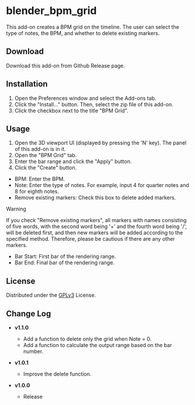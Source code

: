 # blender_bpm_grid
This add-on creates a BPM grid on the timeline. The user can select the type of notes, the BPM, and whether to delete existing markers.

## Download
Download this add-on from Github Release page.

## Installation
1. Open the Preferences window and select the Add-ons tab.
2. Click the "Install..." button. Then, select the zip file of this add-on.
3. Click the checkbox next to the title "BPM Grid".

## Usage
1. Open the 3D viewport UI (displayed by pressing the 'N' key). The panel of this add-on is in it.
2. Open the "BPM Grid" tab.
3. Enter the bar range and click the "Apply" button.
4. Click the "Create" button.

- BPM: Enter the BPM.
- Note: Enter the type of notes. For example, input 4 for quarter notes and 8 for eighth notes.
- Remove existing markers: Check this box to delete added markers.

> [!WARNING]
> If you check "Remove existing markers", all markers with names consisting of five words, with the second word being '+' and the fourth word being '/', will be deleted first, and then new markers will be added according to the specified method. Therefore, please be cautious if there are any other markers.

- Bar Start: First bar of the rendering range.
- Bar End: Final bar of the rendering range.

## License
Distributed under the [GPLv3](LICENSE) License.

## Change Log 
- **v1.1.0**
  - Add a function to delete only the grid when Note = 0.
  - Add a function to calculate the output range based on the bar number.

- **v1.0.1**
  - Improve the delete function.

- **v1.0.0**
  - Release
